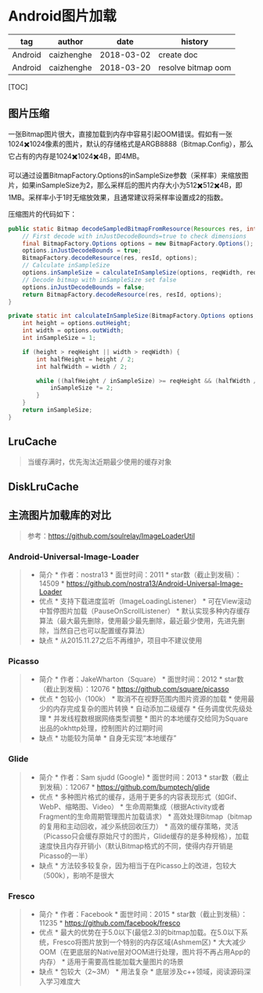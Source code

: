 # Android图片加载

| tag     | author     | date       | history            |
| ------- | ---------- | ---------- | ------------------ |
| Android | caizhenghe | 2018-03-02 | create doc         |
| Android | caizhenghe | 2018-03-20 | resolve bitmap oom |

[TOC]

## 图片压缩

一张Bitmap图片很大，直接加载到内存中容易引起OOM错误。假如有一张1024✖️1024像素的图片，默认的存储格式是ARGB8888（Bitmap.Config），那么它占有的内存是1024✖️1024✖️4B，即4MB。

可以通过设置BitmapFactory.Options的inSampleSize参数（采样率）来缩放图片，如果inSampleSize为2，那么采样后的图片内存大小为512✖️512✖️4B，即1MB。采样率小于1时无缩放效果，且通常建议将采样率设置成2的指数。

压缩图片的代码如下：

```Java
public static Bitmap decodeSampledBitmapFromResource(Resources res, int resId, int reqWidth, int reqHeight) {
    // First decode with inJustDecodeBounds=true to check dimensions
    final BitmapFactory.Options options = new BitmapFactory.Options();
    options.inJustDecodeBounds = true;
    BitmapFactory.decodeResource(res, resId, options);
	// Calculate inSampleSize
    options.inSampleSize = calculateInSampleSize(options, reqWidth, reqHeight);
	// Decode bitmap with inSampleSize set false
    options.inJustDecodeBounds = false;
    return BitmapFactory.decodeResource(res, resId, options);
}

private static int calculateInSampleSize(BitmapFactory.Options options, int reqWidth, int reqHeight) {
    int height = options.outHeight;
    int width = options.outWidth;
    int inSampleSize = 1;

    if (height > reqHeight || width > reqWidth) {
        int halfHeight = height / 2;
        int halfWidth = width / 2;

        while ((halfHeight / inSampleSize) >= reqHeight && (halfWidth / inSampleSize) >= reqWidth) {
            inSampleSize *= 2;
        }
    }
    return inSampleSize;
}
```



## LruCache

> 当缓存满时，优先淘汰近期最少使用的缓存对象

## DiskLruCache

## 主流图片加载库的对比

> 参考：https://github.com/soulrelay/ImageLoaderUtil

### Android-Universal-Image-Loader

> - 简介 * 作者：nostra13 * 面世时间：2011 * star数（截止到发稿）：14509 * <https://github.com/nostra13/Android-Universal-Image-Loader>
> - 优点 * 支持下载进度监听（ImageLoadingListener） * 可在View滚动中暂停图片加载（PauseOnScrollListener） * 默认实现多种内存缓存算法（最大最先删除，使用最少最先删除，最近最少使用，先进先删除，当然自己也可以配置缓存算法）
> - 缺点 * 从2015.11.27之后不再维护，项目中不建议使用

### Picasso

> - 简介 * 作者：JakeWharton（Square） * 面世时间：2012 * star数（截止到发稿）：12076 * <https://github.com/square/picasso>
> - 优点 * 包较小（100k） * 取消不在视野范围内图片资源的加载 * 使用最少的内存完成复杂的图片转换 * 自动添加二级缓存 * 任务调度优先级处理 * 并发线程数根据网络类型调整 * 图片的本地缓存交给同为Square出品的okhttp处理，控制图片的过期时间
> - 缺点 * 功能较为简单 * 自身无实现“本地缓存”

### Glide

> - 简介 * 作者：Sam sjudd (Google) * 面世时间：2013 * star数（截止到发稿）：12067 * <https://github.com/bumptech/glide>
> - 优点 * 多种图片格式的缓存，适用于更多的内容表现形式（如Gif、WebP、缩略图、Video） * 生命周期集成（根据Activity或者Fragment的生命周期管理图片加载请求） * 高效处理Bitmap（bitmap的复用和主动回收，减少系统回收压力） * 高效的缓存策略，灵活（Picasso只会缓存原始尺寸的图片，Glide缓存的是多种规格），加载速度快且内存开销小（默认Bitmap格式的不同，使得内存开销是Picasso的一半）
> - 缺点 * 方法较多较复杂，因为相当于在Picasso上的改进，包较大（500k），影响不是很大

### Fresco

> - 简介 * 作者：Facebook * 面世时间：2015 * star数（截止到发稿）：11235 * <https://github.com/facebook/fresco>
> - 优点 * 最大的优势在于5.0以下(最低2.3)的bitmap加载。在5.0以下系统，Fresco将图片放到一个特别的内存区域(Ashmem区) * 大大减少OOM（在更底层的Native层对OOM进行处理，图片将不再占用App的内存） * 适用于需要高性能加载大量图片的场景
> - 缺点 * 包较大（2~3M） * 用法复杂 * 底层涉及c++领域，阅读源码深入学习难度大